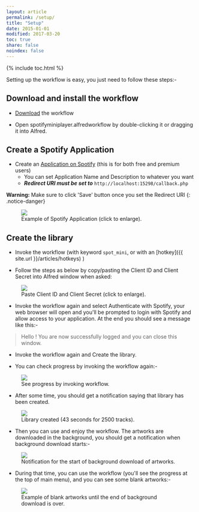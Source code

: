 ```yaml
---
layout: article
permalink: /setup/
title: "Setup"
date: 2015-01-01
modified: 2017-03-20
toc: true
share: false
noindex: false
---
```


{% include toc.html %}

Setting up the workflow is easy, you just need to follow these steps:-

## Download and install the workflow

* [Download](https://github.com/packal/repository/raw/master/com.vdesabou.spotify.mini.player/spotifyminiplayer.alfredworkflow) the workflow

* Open spotifyminiplayer.alfredworkflow by double-clicking it or dragging it into Alfred.

## Create a Spotify Application

* Create an [Application on Spotify](https://developer.spotify.com/my-applications) (this is for both free and premium users)
    * You can set Application Name and Description to whatever you want
    * ***Redirect URI must be set to*** `http://localhost:15298/callback.php`

**Warning:** Make sure to click 'Save' button once you set the Redirect URI
{: .notice-danger}

<figure>
	<a href="{{ site.url }}/images/setup1.jpg"><img src="{{ site.url }}/images/setup1.jpg"></a>
	<figcaption>Example of Spotify Application (click to enlarge).</figcaption>
</figure>


## Create the library

* Invoke the workflow (with keyword `spot_mini`, or with an [hotkey]({{ site.url }}/articles/hotkeys) ) 

* Follow the steps as below by copy/pasting the Client ID and Client Secret into Alfred window when asked:

<figure>
	<a href="{{ site.url }}/images/setup.gif"><img src="{{ site.url }}/images/setup.gif"></a>
	<figcaption>Paste Client ID and Client Secret (click to enlarge).</figcaption>
</figure>


* Invoke the workflow again and select Authenticate with Spotify, your web browser will open and you'll be prompted to login with Spotify and allow access to your application.
At the end you should see a message like this:-

>Hello <your name here> ! You are now successfully logged and you can close this window.

* Invoke the workflow again and Create the library.

* You can check progress by invoking the workflow again:-

<figure>
	<img src="{{ site.url }}/images/setup2.jpg">
	<figcaption>See progress by invoking workflow.</figcaption>
</figure>


* After some time, you should get a notification saying that library has been created.

<figure>
	<img src="{{ site.url }}/images/setup3.jpg">
	<figcaption>Library created (43 seconds for 2500 tracks).</figcaption>
</figure>

* Then you can use and enjoy the workflow. The artworks are downloaded in the background, you should get a notification when background download starts:-

<figure>
	<img src="{{ site.url }}/images/setup4.jpg">
	<figcaption>Notification for the start of background download of artworks.</figcaption>
</figure>

* During that time, you can use the workflow (you'll see the progress at the top of main menu), and you can see some blank artworks:-

<figure>
	<img src="{{ site.url }}/images/setup5.jpg">
	<figcaption>Example of blank artworks until the end of background download is over.</figcaption>
</figure>



